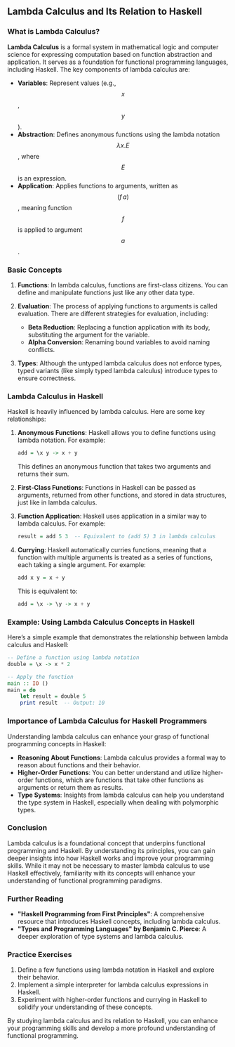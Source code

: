 ## Lambda Calculus and Its Relation to Haskell

### What is Lambda Calculus?

**Lambda Calculus** is a formal system in mathematical logic and computer science for expressing computation based on function abstraction and application. It serves as a foundation for functional programming languages, including Haskell. The key components of lambda calculus are:

- **Variables**: Represent values (e.g., $$x$$, $$y$$).
- **Abstraction**: Defines anonymous functions using the lambda notation $$ \lambda x. E $$, where $$E$$ is an expression.
- **Application**: Applies functions to arguments, written as $$ (f \, a) $$, meaning function $$f$$ is applied to argument $$a$$.

### Basic Concepts

1. **Functions**: In lambda calculus, functions are first-class citizens. You can define and manipulate functions just like any other data type.

2. **Evaluation**: The process of applying functions to arguments is called evaluation. There are different strategies for evaluation, including:
   - **Beta Reduction**: Replacing a function application with its body, substituting the argument for the variable.
   - **Alpha Conversion**: Renaming bound variables to avoid naming conflicts.

3. **Types**: Although the untyped lambda calculus does not enforce types, typed variants (like simply typed lambda calculus) introduce types to ensure correctness.

### Lambda Calculus in Haskell

Haskell is heavily influenced by lambda calculus. Here are some key relationships:

1. **Anonymous Functions**: Haskell allows you to define functions using lambda notation. For example:

   ```haskell
   add = \x y -> x + y
   ```

   This defines an anonymous function that takes two arguments and returns their sum.

2. **First-Class Functions**: Functions in Haskell can be passed as arguments, returned from other functions, and stored in data structures, just like in lambda calculus.

3. **Function Application**: Haskell uses application in a similar way to lambda calculus. For example:

   ```haskell
   result = add 5 3  -- Equivalent to (add 5) 3 in lambda calculus
   ```

4. **Currying**: Haskell automatically curries functions, meaning that a function with multiple arguments is treated as a series of functions, each taking a single argument. For example:

   ```haskell
   add x y = x + y
   ```

   This is equivalent to:

   ```haskell
   add = \x -> \y -> x + y
   ```

### Example: Using Lambda Calculus Concepts in Haskell

Here’s a simple example that demonstrates the relationship between lambda calculus and Haskell:

```haskell
-- Define a function using lambda notation
double = \x -> x * 2

-- Apply the function
main :: IO ()
main = do
    let result = double 5
    print result  -- Output: 10
```

### Importance of Lambda Calculus for Haskell Programmers

Understanding lambda calculus can enhance your grasp of functional programming concepts in Haskell:

- **Reasoning About Functions**: Lambda calculus provides a formal way to reason about functions and their behavior.
- **Higher-Order Functions**: You can better understand and utilize higher-order functions, which are functions that take other functions as arguments or return them as results.
- **Type Systems**: Insights from lambda calculus can help you understand the type system in Haskell, especially when dealing with polymorphic types.

### Conclusion

Lambda calculus is a foundational concept that underpins functional programming and Haskell. By understanding its principles, you can gain deeper insights into how Haskell works and improve your programming skills. While it may not be necessary to master lambda calculus to use Haskell effectively, familiarity with its concepts will enhance your understanding of functional programming paradigms.

### Further Reading

- **"Haskell Programming from First Principles"**: A comprehensive resource that introduces Haskell concepts, including lambda calculus.
- **"Types and Programming Languages" by Benjamin C. Pierce**: A deeper exploration of type systems and lambda calculus.

### Practice Exercises

1. Define a few functions using lambda notation in Haskell and explore their behavior.
2. Implement a simple interpreter for lambda calculus expressions in Haskell.
3. Experiment with higher-order functions and currying in Haskell to solidify your understanding of these concepts.

By studying lambda calculus and its relation to Haskell, you can enhance your programming skills and develop a more profound understanding of functional programming.
